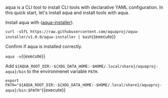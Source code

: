 aqua is a CLI tool to install CLI tools with declarative YAML configuration.
In this quick start, let's install aqua and install tools with aqua.

Install aqua with ([aqua-installer](https://github.com/aquaproj/aqua-installer)).

`curl -sSfL https://raw.githubusercontent.com/aquaproj/aqua-installer/v1.0.0/aqua-installer | bash`{{execute}}

Confirm if aqua is installed correctly.

`aqua -v`{{execute}}

Add `${AQUA_ROOT_DIR:-${XDG_DATA_HOME:-$HOME/.local/share}/aquaproj-aqua}/bin` to the environmenet variable `PATH`.

`export PATH="${AQUA_ROOT_DIR:-${XDG_DATA_HOME:-$HOME/.local/share}/aquaproj-aqua}/bin:$PATH"`{{execute}}
